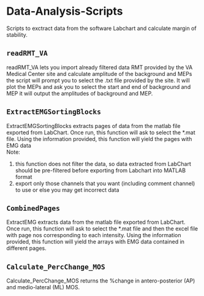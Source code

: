 # Data-Analysis-Scripts

Scripts to exctract data from the software Labchart and calculate margin of stability.

## `readRMT_VA`
readRMT_VA lets you import already filtered data RMT provided by the VA Medical Center site and calculate amplitude of the background and MEPs
the script will prompt you to select the .txt file provided by the site. It will plot the MEPs and ask you to select the start and end of background and MEP
it will output the amplitudes of background and MEP.

## `ExtractEMGSortingBlocks`

ExtractEMGSortingBlocks extracts pages of data from the matlab file exported from LabChart.
Once run, this function will ask to select the *.mat file. 
Using the information provided, this function will yield the pages with EMG data <br/>
Note: 
1. this function does not filter the data, so data extracted from LabChart should be pre-filtered before exporting from Labchart into MATLAB format
2. export only those channels that you want (including comment channel) to use or else you may get incorrect data

## `CombinedPages`
ExtractEMG extracts data from the matlab file exported from LabChart.
Once run, this function will ask to select the *.mat file and then the excel file with page nos corresponding to each intensity.
Using the information provided, this function will yield the arrays with EMG data contained in different pages.

## `Calculate_PercChange_MOS`

Calculate_PercChange_MOS returns the %change in antero-posterior (AP) and medio-lateral (ML) MOS.
